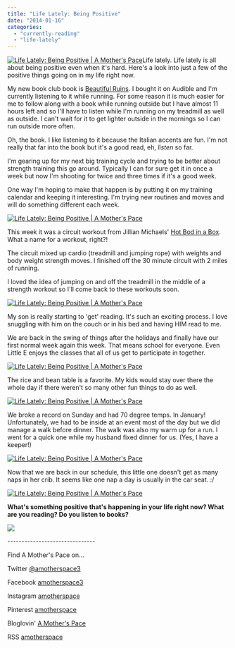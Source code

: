 ```yaml
---
title: "Life Lately: Being Positive"
date: "2014-01-16"
categories: 
  - "currently-reading"
  - "life-lately"
---
```


[![Life Lately: Being Positive | A Mother's Pace](images/Screenshot_2014-01-11-08-54-03.png "Life Lately: Being Positive | A Mother's Pace")](http://amotherspace.net/wp-content/uploads/2014/01/Screenshot_2014-01-11-08-54-03.png)Life lately. Life lately is all about being positive even when it's hard. Here's a look into just a few of the positive things going on in my life right now.  
  
My new book club book is [Beautiful Ruins](http://amzn.to/1b3XV9g). I bought it on Audible and I'm currently listening to it while running. For some reason it is much easier for me to follow along with a book while running outside but I have almost 11 hours left and so I'll have to listen while I'm running on my treadmill as well as outside. I can't wait for it to get lighter outside in the mornings so I can run outside more often.  
  
Oh, the book. I like listening to it because the Italian accents are fun. I'm not really that far into the book but it's a good read, eh, _listen_ so far.  
  
I'm gearing up for my next big training cycle and trying to be better about strength training this go around. Typically I can for sure get it in once a week but now I'm shooting for twice and three times if it's a good week.  
  
One way I'm hoping to make that happen is by putting it on my training calendar and keeping it interesting. I'm trying new routines and moves and will do something different each week.  
  
  

[![Life Lately: Being Positive | A Mother's Pace](images/IMAG4103.jpg "Life Lately: Being Positive | A Mother's Pace")](http://amotherspace.net/wp-content/uploads/2014/01/IMAG4103.jpg)

  

This week it was a circuit workout from Jillian Michaels' [Hot Bod in a Box](http://amzn.to/1a7RDeh). What a name for a workout, right?!   
  
The circuit mixed up cardio (treadmill and jumping rope) with weights and body weight strength moves. I finished off the 30 minute circuit with 2 miles of running.  
  
I loved the idea of jumping on and off the treadmill in the middle of a strength workout so I'll come back to these workouts soon.  
  
  

[![Life Lately: Being Positive | A Mother's Pace](images/IMAG4111.jpg "Life Lately: Being Positive | A Mother's Pace")](http://amotherspace.net/wp-content/uploads/2014/01/IMAG4111.jpg)

  
My son is really starting to 'get' reading. It's such an exciting process. I love snuggling with him on the couch or in his bed and having HIM read to me.   
  
We are back in the swing of things after the holidays and finally have our first normal week again this week. That means school for everyone. Even Little E enjoys the classes that all of us get to participate in together.  
  
  

[![Life Lately: Being Positive | A Mother's Pace](images/IMAG4104.jpg "Life Lately: Being Positive | A Mother's Pace")](http://amotherspace.net/wp-content/uploads/2014/01/IMAG4104.jpg)

  
The rice and bean table is a favorite. My kids would stay over there the whole day if there weren't so many other fun things to do as well.  
  

[![Life Lately: Being Positive | A Mother's Pace](images/IMAG4115.jpg "Life Lately: Being Positive | A Mother's Pace")](http://amotherspace.net/wp-content/uploads/2014/01/IMAG4115.jpg)

  
We broke a record on Sunday and had 70 degree temps. In January! Unfortunately, we had to be inside at an event most of the day but we did manage a walk before dinner. The walk was also my warm up for a run. I went for a quick one while my husband fixed dinner for us. (Yes, I have a keeper!)  
  
  

[![Life Lately: Being Positive | A Mother's Pace](images/IMG_20140112_194045.jpg "Life Lately: Being Positive | A Mother's Pace")](http://amotherspace.net/wp-content/uploads/2014/01/IMG_20140112_194045.jpg)

  
Now that we are back in our schedule, this little one doesn't get as many naps in her crib. It seems like one nap a day is usually in the car seat. :/  
  
  

[![Life Lately: Being Positive | A Mother's Pace](images/IMAG4118.jpg "Life Lately: Being Positive | A Mother's Pace")](http://amotherspace.net/wp-content/uploads/2014/01/IMAG4118.jpg)

  
  
  

**What's something positive that's happening in your life right now? What are you reading? Do you listen to books?**  

[![](images/Thinking-Out-Loud1.jpg)](http://www.runningwithspoons.com/2014/01/16/thinking-out-loud-61/)

  

\-------------------------------

  

Find A Mother's Pace on...  
  
Twitter [@amotherspace3](https://twitter.com/amotherspace3)  
  
Facebook [amotherspace3](http://facebook.com/amotherspace3)  
  
Instagram [amotherspace](http://instagram.com/amotherspace)  
  
Pinterest [amotherspace](http://pinterest.com/amotherspace/)  
  
Bloglovin' [A Mother's Pace](http://www.bloglovin.com/en/blog/6680087)  
  
RSS [amotherspace](http://feeds.feedburner.com/amotherspace)
